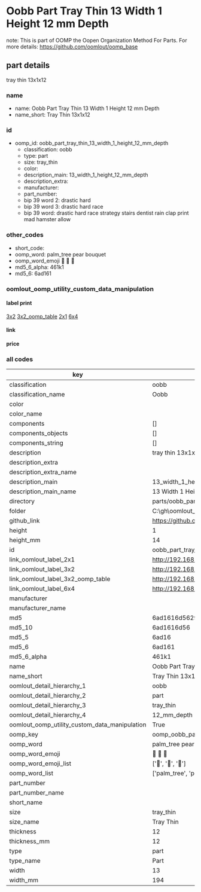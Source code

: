 # Oobb Part Tray Thin 13 Width 1 Height 12 mm Depth  

note: This is part of OOMP the Oopen Organization Method For Parts. For more details: https://github.com/oomlout/oomp_base

##  part details
  



tray thin 13x1x12



### name
* name: Oobb Part Tray Thin 13 Width 1 Height 12 mm Depth
* name_short: Tray Thin 13x1x12 
### id
* oomp_id: oobb_part_tray_thin_13_width_1_height_12_mm_depth
  * classification: oobb
  * type: part
  * size: tray_thin
  * color: 
  * description_main: 13_width_1_height_12_mm_depth
  * description_extra: 
  * manufacturer: 
  * part_number: 
  * bip 39 word 2: drastic hard
  * bip 39 word 3: drastic hard race
  * bip 39 word: drastic hard race strategy stairs dentist rain clap print mad hamster allow

### other_codes
* short_code: 
* oomp_word: palm_tree pear bouquet
* oomp_word_emoji :palm_tree: :pear: :bouquet:
* md5_6_alpha: 461k1
* md5_6: 6ad161






### oomlout_oomp_utility_custom_data_manipulation
#### label print
[3x2](http://192.168.1.245:1112/?label=oomp%20461k1)
[3x2_oomp_table](http://192.168.1.108:1112/?label=oomp%20461k1)
[2x1](http://192.168.1.242:1112/?label=oomp%20461k1)
[6x4](http://192.168.1.55:1112/?label=oomp%20461k1)    

#### link

                              

#### price







### all codes 
| key | value |  
| --- | --- |  
| classification | oobb |  
| classification_name | Oobb |  
| color |  |  
| color_name |  |  
| components | [] |  
| components_objects | [] |  
| components_string | [] |  
| description | tray thin 13x1x12 |  
| description_extra |  |  
| description_extra_name |  |  
| description_main | 13_width_1_height_12_mm_depth |  
| description_main_name | 13 Width 1 Height 12 mm Depth |  
| directory | parts/oobb_part_tray_thin_13_width_1_height_12_mm_depth |  
| folder | C:\gh\oomlout_oobb_version_4_generated_parts\things\oobb_part_tray_thin_13_width_1_height_12_mm_depth |  
| github_link | https://github.com/oomlout/oomlout_oomp_part_src/tree/main/parts/oobb_part_tray_thin_13_width_1_height_12_mm_depth |  
| height | 1 |  
| height_mm | 14 |  
| id | oobb_part_tray_thin_13_width_1_height_12_mm_depth |  
| link_oomlout_label_2x1 | http://192.168.1.242:1112/?label=oomp%20461k1 |  
| link_oomlout_label_3x2 | http://192.168.1.245:1112/?label=oomp%20461k1 |  
| link_oomlout_label_3x2_oomp_table | http://192.168.1.108:1112/?label=oomp%20461k1 |  
| link_oomlout_label_6x4 | http://192.168.1.55:1112/?label=oomp%20461k1 |  
| manufacturer |  |  
| manufacturer_name |  |  
| md5 | 6ad1616d5629d620ea6a2d6d60da4a12 |  
| md5_10 | 6ad1616d56 |  
| md5_5 | 6ad16 |  
| md5_6 | 6ad161 |  
| md5_6_alpha | 461k1 |  
| name | Oobb Part Tray Thin 13 Width 1 Height 12 mm Depth |  
| name_short | Tray Thin 13x1x12  |  
| oomlout_detail_hierarchy_1 | oobb |  
| oomlout_detail_hierarchy_2 | part |  
| oomlout_detail_hierarchy_3 | tray_thin |  
| oomlout_detail_hierarchy_4 | 12_mm_depth |  
| oomlout_oomp_utility_custom_data_manipulation | True |  
| oomp_key | oomp_oobb_part_tray_thin_13_width_1_height_12_mm_depth |  
| oomp_word | palm_tree pear bouquet |  
| oomp_word_emoji | :palm_tree: :pear: :bouquet: |  
| oomp_word_emoji_list | [':palm_tree:', ':pear:', ':bouquet:'] |  
| oomp_word_list | ['palm_tree', 'pear', 'bouquet'] |  
| part_number |  |  
| part_number_name |  |  
| short_name |  |  
| size | tray_thin |  
| size_name | Tray Thin |  
| thickness | 12 |  
| thickness_mm | 12 |  
| type | part |  
| type_name | Part |  
| width | 13 |  
| width_mm | 194 |  
